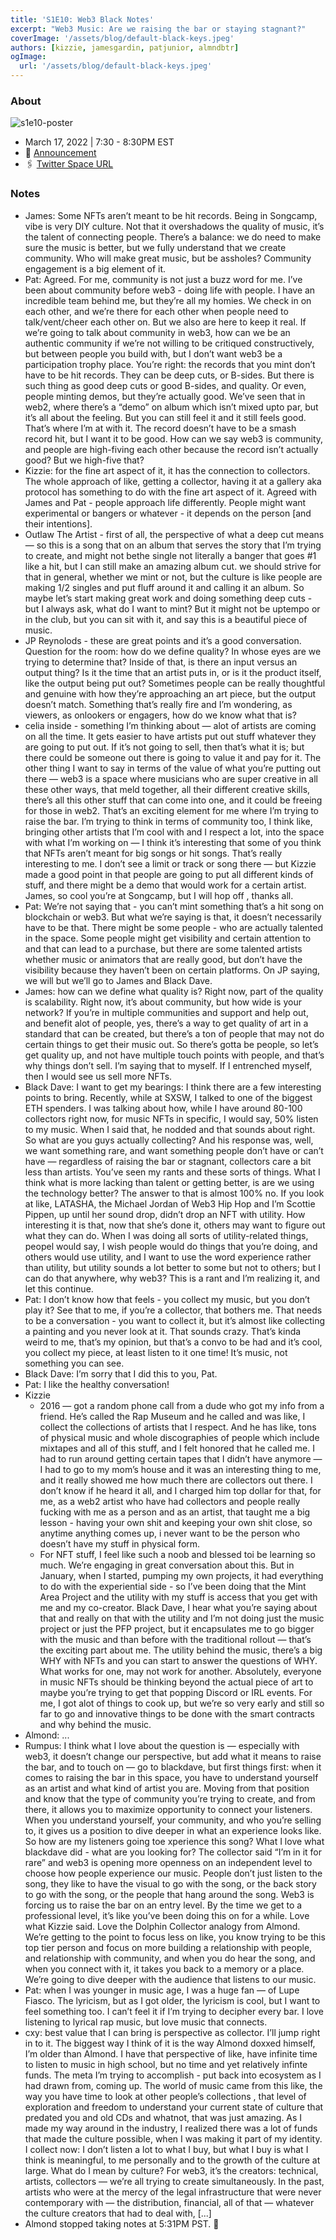 ```yaml
---
title: 'S1E10: Web3 Black Notes'
excerpt: "Web3 Music: Are we raising the bar or staying stagnant?"
coverImage: '/assets/blog/default-black-keys.jpeg'
authors: [kizzie, jamesgardin, patjunior, almndbtr]
ogImage:
  url: '/assets/blog/default-black-keys.jpeg'
---
```


### About

![s1e10-poster](https://user-images.githubusercontent.com/78528185/158691306-d101988c-215e-4be1-9f49-3f447662b9a3.jpg)

* March 17, 2022 | 7:30 - 8:30PM EST
* 📢 [Announcement](https://twitter.com/almndbtr/status/1504192879001960448?s=20&t=rXyiAIR85PIPNPD_dAmMiA)
* 🖇 [Twitter Space URL](https://twitter.com/almndbtr/status/1504193473406136323?s=20&t=rXyiAIR85PIPNPD_dAmMiA)

### Notes

- James: Some NFTs aren’t meant to be hit records. Being in Songcamp, vibe is very DIY culture. Not that it overshadows the quality of music, it’s the talent of connecting people. There’s a balance: we do need to make sure the music is better, but we fully understand that we create community. Who will make great music, but be assholes? Community engagement is a big element of it.
- Pat: Agreed. For me, community is not just a buzz word for me. I’ve been about community before web3 - doing life with people. I have an incredible team behind me, but they’re all my homies. We check in on each other, and we’re there for each other when people need to talk/vent/cheer each other on. But we also are here to keep it real. If we’re going to talk about community in web3, how can we be an authentic community if we’re not willing to be critiqued constructively, but between people you build with, but I don’t want web3 be a participation trophy place. You’re right: the records that you mint don’t have to be hit records. They can be deep cuts, or B-sides. But there is such thing as good deep cuts or good B-sides, and quality. Or even, people minting demos, but they’re actually good. We’ve seen that in web2, where there’s a “demo” on album which isn’t mixed upto par, but it’s all about the feeling. But you can still feel it and it still feels good. That’s where I’m at with it. The record doesn’t have to be a smash record hit, but I want it to be good. How can we say web3 is community, and people are high-fiving each other because the record isn’t actually good? But we high-five that?
- Kizzie: for the fine art aspect of it, it has the connection to collectors. The whole approach of like, getting a collector, having it at a gallery aka protocol has something to do with the fine art aspect of it. Agreed with James and Pat - people approach life differently. People might want experimental or bangers or whatever - it depends on the person [and their intentions].
- Outlaw The Artist - first of all, the perspective of what a deep cut means — so this is a song that on an album that serves the story that I’m trying to create, and might not bethe single not literally a banger that goes #1 like a hit, but I can still make an amazing album cut. we should strive for that in general, whether we mint or not, but the culture is like people are making 1/2 singles and put fluff around it and calling it an album. So maybe let’s start making great work and doing something deep cuts - but I always ask, what do I want to mint? But it might not be uptempo or in the club, but you can sit with it, and say this is a beautiful piece of music.
- JP Reynolods - these are great points and it’s a good conversation. Question for the room: how do we define quality? In whose eyes are we trying to determine that? Inside of that, is there an input versus an output thing? Is it the time that an artist puts in, or is it the product itself, like the output being put out? Sometimes people can be really thoughtful and genuine with how they’re approaching an art piece, but the output doesn’t match. Something that’s really fire and I’m wondering, as viewers, as onlookers or engagers, how do we know what that is?
- celia inside - something I’m thinking about — alot of artists are coming on all the time. It gets easier to have artists put out stuff whatever they are going to put out. If it’s not going to sell, then that’s what it is; but there could be someone out there is going to value it and pay for it. The other thing I want to say in terms of the value of what you’re putting out there — web3 is a space where musicians who are super creative in all these other ways, that meld together, all their different creative skills, there’s all this other stuff that can come into one, and it could be freeing for those in web2. That’s an exciting element for me where I’m trying to raise the bar. I’m trying to think in terms of community too, I think like, bringing other artists that I’m cool with and I respect a lot, into the space with what I’m working on — I think it’s interesting that some of you think that NFTs aren’t meant for big songs or hit songs. That’s really interesting to me. I don’t see a limit or track or song there — but Kizzie made a good point in that people are going to put all different kinds of stuff, and there might be a demo that would work for a certain artist. James, so cool you’re at Songcamp, but I will hop off , thanks all.
- Pat: We’re not saying that - you can’t mint something that’s a hit song on blockchain or web3. But what we’re saying is that, it doesn’t necessarily have to be that. There might be some people - who are actually talented in the space. Some people might get visibility and certain attention to and that can lead to a purchase, but there are some talented artists whether music or animators that are really good, but don’t have the visibility because they haven’t been on certain platforms. On JP saying, we will but we’ll go to James and Black Dave.
- James: how can we define what quality is? Right now, part of the quality is scalability. Right now, it’s about community, but how wide is your network? If you’re in multiple communities and support and help out, and benefit alot of people, yes, there’s a way to get quality of art in a standard that can be created, but there’s a ton of people that may not do certain things to get their music out. So there’s gotta be people, so let’s get quality up, and not have multiple touch points with people, and that’s why things don’t sell. I’m saying that to myself. If I entrenched myself, then I would see us sell more NFTs.
- Black Dave: I want to get my bearings: I think there are a few interesting points to bring. Recently, while at SXSW, I talked to one of the biggest ETH spenders. I was talking about how, while I have around 80-100 collectors right now, for music NFTs in specific, I would say, 50% listen to my music. When I said that, he nodded and that sounds about right. So what are you guys actually collecting? And his response was, well, we want something rare, and want something people don’t have or can’t have — regardless of raising the bar or stagnant, collectors care a bit less than artists. You’ve seen my rants and these sorts of things. What I think what is more lacking than talent or getting better, is are we using the technology better? The answer to that is almost 100% no. If you look at like, LATASHA, the Michael Jordan of Web3 Hip Hop and I’m Scottie Pippen, up until her sound drop, didn’t drop an NFT with utility. How interesting it is that, now that she’s done it, others may want to figure out what they can do. When I was doing all sorts of utility-related things, peopel would say, I wish people would do things that you’re doing, and others would use utility, and I want to use the word experience rather than utility, but utility sounds a lot better to some but not to others; but I can do that anywhere, why web3? This is a rant and I’m realizing it, and let this continue.
- Pat: I don’t know how that feels - you collect my music, but you don’t play it? See that to me, if you’re a collector, that bothers me. That needs to be a conversation - you want to collect it, but it’s almost like collecting a painting and you never look at it. That sounds crazy. That’s kinda weird to me, that’s my opinion, but that’s a convo to be had and it’s cool, you collect my piece, at least listen to it one time! It’s music, not something you can see.
- Black Dave: I’m sorry that I did this to you, Pat.
- Pat: I like the healthy conversation!
- Kizzie
    - 2016 — got a random phone call from a dude who got my info from a friend. He’s called the Rap Museum and he called and was like, I collect the collections of artists that I respect. And he has like, tons of physical music and whole discographies of people which include mixtapes and all of this stuff, and I felt honored that he called me. I had to run around getting certain tapes that I didn’t have anymore — I had to go to my mom’s house and it was an interesting thing to me, and it really showed me how much there are collectors out there. I don’t know if he heard it all, and I charged him top dollar for that, for me, as a web2 artist who have had collectors and people really fucking with me as a person and as an artist, that taught me a big lesson - having your own shit and keeping your own shit close, so anytime anything comes up, i never want to be the person who doesn’t have my stuff in physical form.
    - For NFT stuff, I feel like such a noob and blessed toi be learning so much. We’re engaging in great conversation about this. But in January, when I started, pumping my own projects, it had everything to do with the experiential side - so I’ve been doing that the Mint Area Project and the utility with my stuff is access that you get with me and my co-creator. Black Dave, I hear what you’re saying about that and really on that with the utility and I’m not doing just the music project or just the PFP project, but it encapsulates me to go bigger with the music and than before with the traditional rollout — that’s the exciting part about me. The utility behind the music, there’s a big WHY with NFTs and you can start to answer the questions of WHY. What works for one, may not work for another. Absolutely, everyone in music NFTs should be thinking beyond the actual piece of art to maybe you’re trying to get that popping Discord or IRL events. For me, I got alot of things to cook up, but we’re so very early and still so far to go and innovative things to be done with the smart contracts and why behind the music.
- Almond: ...
- Rumpus: I think what I love about the question is — especially with web3, it doesn’t change our perspective, but add what it means to raise the bar, and to touch on — go to blackdave, but first things first: when it comes to raising the bar in this space, you have to understand yourself as an artist and what kind of artist you are. Moving from that position and know that the type of community you’re trying to create, and from there, it allows you to maximize opportunity to connect your listeners. When you understand yourself, your community, and who you’re selling to, it gives us a position to dive deeper in what an experience looks like. So how are my listeners going toe xperience this song? What I love what blackdave did - what are you looking for? The collector said “I’m in it for rare” and web3 is opening more openness on an independent level to choose how people experience our music. People don’t just listen to the song, they like to have the visual to go with the song, or the back story to go with the song, or the people that hang around the song. Web3 is forcing us to raise the bar on an entry level. By the time we get to a professional level, it’s like you’ve been doing this on for a while. Love what Kizzie said. Love the Dolphin Collector analogy from Almond. We’re getting to the point to focus less on like, you know trying to be this top tier person and focus on more building a relationship with people, and relationship with community, and when you do hear the song, and when you connect with it, it takes you back to a memory or a place. We’re going to dive deeper with the audience that listens to our music.
- Pat: when I was younger in music age, I was a huge fan — of Lupe Fiasco. The lyricism, but as I got older, the lyricism is cool, but I want to feel something too. I can’t feel it if I’m trying to decipher every bar. I love listening to lyrical rap music, but love music that connects.
- cxy: best value that I can bring is perspective as collector. I’ll jump right in to it. The biggest way I think of it is the way Almond doxxed himself, I’m older than Almond. I have that perspective of like, have infinite time to listen to music in high school, but no time and yet relatively infinte funds. The meta I’m trying to accomplish - put back into ecosystem as I had drawn from, coming up. The world of music came from this like, the way you have time to look at other people’s collections , that level of exploration and freedom to understand your current state of culture that predated you and old CDs and whatnot, that was just amazing. As I made my way around in the industry, I realized there was a lot of funds that made the culture possible, when I was making it part of my identity. I collect now: I don’t listen a lot to what I buy, but what I buy is what I think is meaningful, to me personally and to the growth of the culture at large. What do I mean by culture? For web3, it’s the creators: technical, artists, collectors — we’re all trying to create simultaneously. In the past, artists who were at the mercy of the legal infrastructure that were never contemporary with — the distribution, financial, all of that — whatever the culture creators that had to deal with, [...]
- Almond stopped taking notes at 5:31PM PST. 🙇
